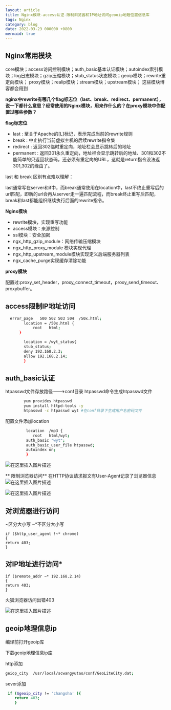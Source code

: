 ```yaml
---
layout: article
title: Nginx模块-access认证-限制浏览器和IP地址访问geooip地理位置信息库
tags: Nginx
category: blog
date: 2022-03-23 000000 +0800
mermaid: true
---
```


## Nginx常用模块

core模块；access访问控制模块；auth_basic基本认证模块；autoindex索引模块；log日志模块；gzip压缩模块；stub_status状态模块；geoip模块；rewrite重定向模块； proxy模块；realip模块；stream模块；upstream模块；
这些模块博客都会用到

**nginx中rewrite有哪几个flag标志位（last、break、redirect、permanent），说一下都什么意思？经常使用的Nginx模块，用来作什么的？在proxy模块中你配置过哪些参数？**

**flag标志位**
- last : 至关于Apache的[L]标记，表示完成当前的rewrite规则
- break : 中止执行当前虚拟主机的后续rewrite指令集
- redirect : 返回302临时重定向，地址栏会显示跳转后的地址
- permanent : 返回301永久重定向，地址栏会显示跳转后的地址、301和302不能简单的只返回状态码，还必须有重定向的URL，这就是return指令没法返301,302的缘由了。

last 和 break 区别有点难以理解：

last通常写在server和if中，而break通常使用在location中，last不终止重写后的url匹配，即新的url会再从server走一遍匹配流程，而break终止重写后匹配，break和last都能组织继续执行后面的rewrite指令。

**Nginx模块**

- rewrite模块，实现重写功能 
- access模块：来源控制 
- ssl模块：安全加密 
- ngx_http_gzip_module：网络传输压缩模块 
- ngx_http_proxy_module 模块实现代理 
- ngx_http_upstream_module模块实现定义后端服务器列表 
- ngx_cache_purge实现缓存清除功能

**proxy模块**

配置过:proxy_set_header，proxy_connect_timeout，proxy_send_timeout、proxybuffer。

## access限制IP地址访问

```bash
  error_page   500 502 503 504  /50x.html;
        location = /50x.html {
            root   html;
      }

        location = /wyt_status{
        stub_status;
        deny 192.168.2.3;
        allow 192.168.2.14;
        }
```
## auth_basic认证

htpasswd文件存放路径--->conf目录
htpasswd命令生成htpasswd文件
```bash
		yum provides htpasswd
		yum install httpd-tools -y
		htpasswd -c htpasswd wyt #在conf目录下生成用户名密码文件

```
配置文件添加location
```bash
         location  /mp3 {
            root   html/wyt;
         auth_basic "wyt";
         auth_basic_user_file htpasswd;
         autoindex on;
         }
```
    
![在这里插入图片描述](https://img-blog.csdnimg.cn/75bfa2e0bdb9462f93887ed11baee1a4.png?x-oss-process=image/watermark,type_d3F5LXplbmhlaQ,shadow_50,text_Q1NETiBAeXV0YW9fNTE3,size_20,color_FFFFFF,t_70,g_se,x_16)

** 限制浏览器访问**
在HTTP协议请求报文有User-Agent记录了浏览器信息
![在这里插入图片描述](https://img-blog.csdnimg.cn/e568b03c74974cde938c7b779a81ff28.png?x-oss-process=image/watermark,type_d3F5LXplbmhlaQ,shadow_50,text_Q1NETiBAeXV0YW9fNTE3,size_17,color_FFFFFF,t_70,g_se,x_16)

![在这里插入图片描述](https://img-blog.csdnimg.cn/9195962cc7cc440196ff627bf08714cd.png?x-oss-process=image/watermark,type_d3F5LXplbmhlaQ,shadow_50,text_Q1NETiBAeXV0YW9fNTE3,size_20,color_FFFFFF,t_70,g_se,x_16)

## 对浏览器进行访问

~区分大小写
~*不区分大小写

```
if ($http_user_agent !~* chrome)
{
return 403;
}
```
## 对IP地址进行访问*
```
if ($remote_addr ~* 192.168.2.14)
{
return 403;
}
```
火狐浏览器访问出错403

![在这里插入图片描述](https://img-blog.csdnimg.cn/27ac50fb7d6f4957bf5c00826100e353.png?x-oss-process=image/watermark,type_d3F5LXplbmhlaQ,shadow_50,text_Q1NETiBAeXV0YW9fNTE3,size_20,color_FFFFFF,t_70,g_se,x_16)

## geoip地理信息ip

编译前打开geoip库

下载geoip地理信息ip库

http添加

```bash
geiop_city  /usr/local/scwangyutao/conf/GeoLiteCity.dat;
```

sever添加
```bash
 if ($geoip_city != 'changsha' ){
	return 403;
	}
```


